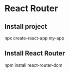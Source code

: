 # React Router

## Install project

npx create-react-app my-app

## Install React Router

npm install react-router-dom
